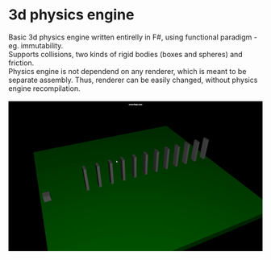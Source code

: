 # 3d physics engine

Basic 3d physics engine written entirelly in F#, using functional paradigm - eg. immutability. <BR>
Supports collisions, two kinds of rigid bodies (boxes and spheres) and friction. <BR>
Physics engine is not dependend on any renderer, which is meant to be separate assembly. Thus, renderer can be easily changed, without physics engine recompilation.<BR><BR>
![Gui2024-03-0818-33-51-47-ezgif.com-video-to-gif-converter.gif](Gui2024-03-0818-33-51-47-ezgif.com-video-to-gif-converter.gif)
